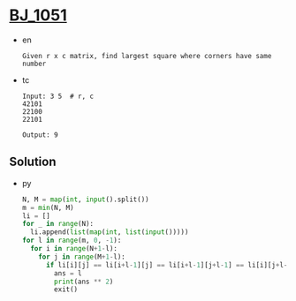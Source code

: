 # [BJ_1051](https://acmicpc.net/problem/1051)

* en

  ```en
  Given r x c matrix, find largest square where corners have same number
  ```

* tc

  ```tc
  Input: 3 5  # r, c
  42101
  22100
  22101

  Output: 9
  ```

## Solution

* py

  ```py
  N, M = map(int, input().split())
  m = min(N, M)
  li = []
  for _ in range(N):
    li.append(list(map(int, list(input()))))
  for l in range(m, 0, -1):
    for i in range(N+1-l):
      for j in range(M+1-l):
        if li[i][j] == li[i+l-1][j] == li[i+l-1][j+l-1] == li[i][j+l-1]:
          ans = l
          print(ans ** 2)
          exit()
  ```
